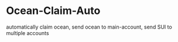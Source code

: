 # Ocean-Claim-Auto
automatically claim ocean, send ocean to main-account, send SUI to multiple accounts
